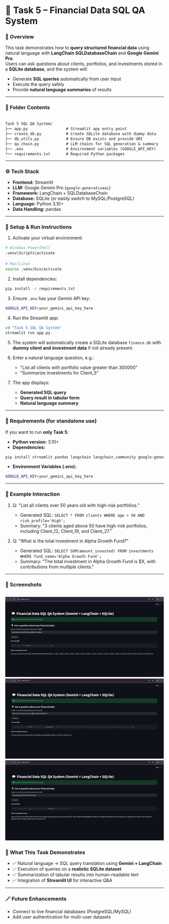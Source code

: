 # 💼 Task 5 – Financial Data SQL QA System

### 🧩 Overview
This task demonstrates how to **query structured financial data** using natural language with **LangChain SQLDatabaseChain** and **Google Gemini Pro**.  
Users can ask questions about clients, portfolios, and investments stored in a **SQLite database**, and the system will:

- Generate **SQL queries** automatically from user input  
- Execute the query safely  
- Provide **natural language summaries** of results  

---

### 📂 Folder Contents
```

Task 5 SQL QA System/
├── app.py                 # Streamlit app entry point
├── create_db.py           # Create SQLite database with dummy data
├── db_utils.py            # Ensure DB exists and provide URI
├── qa_chain.py            # LLM chains for SQL generation & summary
├── .env                   # Environment variables (GOOGLE_API_KEY)
└── requirements.txt       # Required Python packages

````

---

### ⚙️ Tech Stack
- **Frontend:** Streamlit  
- **LLM:** Google Gemini Pro (`google-generativeai`)  
- **Framework:** LangChain + SQLDatabaseChain  
- **Database:** SQLite (or easily switch to MySQL/PostgreSQL)  
- **Language:** Python 3.10+  
- **Data Handling:** pandas  

---

### 🚀 Setup & Run Instructions
1. Activate your virtual environment:
```bash
# Windows PowerShell
.venv\Scripts\activate

# Mac/Linux
source .venv/bin/activate
````

2. Install dependencies:

```bash
pip install -r requirements.txt
```

3. Ensure `.env` has your Gemini API key:

```bash
GOOGLE_API_KEY=your_gemini_api_key_here
```

4. Run the Streamlit app:

```bash
cd "Task 5 SQL QA System"
streamlit run app.py
```

5. The system will automatically create a SQLite database `finance.db` with **dummy client and investment data** if not already present.

6. Enter a natural language question, e.g.:

   * "List all clients with portfolio value greater than 300000"
   * "Summarize investments for Client_5"

7. The app displays:

   * **Generated SQL query**
   * **Query result in tabular form**
   * **Natural language summary**

---

### 🧩 Requirements (for standalone use)

If you want to run **only Task 5**:

* **Python version:** 3.10+
* **Dependencies:**

```bash
pip install streamlit pandas langchain langchain_community google-generativeai
```

* **Environment Variables (.env):**

```bash
GOOGLE_API_KEY=your_gemini_api_key_here
```

---

### 💬 Example Interaction

1. Q: "List all clients over 50 years old with high-risk portfolios."

   * Generated SQL: `SELECT * FROM clients WHERE age > 50 AND risk_profile='High';`
   * Summary: "3 clients aged above 50 have high-risk portfolios, including Client_12, Client_19, and Client_27."

2. Q: "What is the total investment in Alpha Growth Fund?"

   * Generated SQL: `SELECT SUM(amount_invested) FROM investments WHERE fund_name='Alpha Growth Fund';`
   * Summary: "The total investment in Alpha Growth Fund is $X, with contributions from multiple clients."
---

### 📸 Screenshots

![alt text](<Screenshot 2025-10-10 172818.png>)
![alt text](<Screenshot 2025-10-10 174801.png>)
![alt text](<Screenshot 2025-10-10 174906.png>)
---

### 🧠 What This Task Demonstrates

* ✅ Natural language → SQL query translation using **Gemini + LangChain**
* ✅ Execution of queries on a **realistic SQLite dataset**
* ✅ Summarization of tabular results into human-readable text
* ✅ Integration of **Streamlit UI** for interactive Q&A

---

### 🪄 Future Enhancements

* Connect to live financial databases (PostgreSQL/MySQL)
* Add user authentication for multi-user datasets
